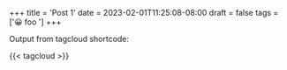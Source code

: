 +++
title = 'Post 1'
date = 2023-02-01T11:25:08-08:00
draft = false
tags = ['😀 foo ']
+++

Output from tagcloud shortcode:

{{< tagcloud >}}
